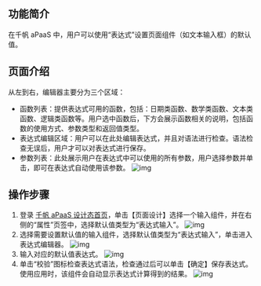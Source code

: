 

## 功能简介
在千帆 aPaaS 中，用户可以使用“表达式”设置页面组件（如文本输入框）的默认值。


## 页面介绍
从左到右，编辑器主要分为三个区域：
- 函数列表：提供表达式可用的函数，包括：日期类函数、数学类函数、文本类函数、逻辑类函数等。用户选中函数后，下方会展示函数相关的说明，包括函数的使用方式、参数类型和返回值类型。
- 表达式编辑区域：用户可以在此处编辑表达式，并且对语法进行检查。语法检查无误后，用户才可以对表达式进行保存。
- 参数列表：此处展示用户在表达式中可以使用的所有参数，用户选择参数并单击，即可在表达式自动使用该参数。
![img](https://main.qcloudimg.com/raw/60f44dbed67b4c0ac174bb7a641b4d9e.png)        


## 操作步骤
1. 登录 [千帆 aPaaS 设计态首页](https://apaas.cloud.tencent.com/)，单击【页面设计】选择一个输入组件，并在右侧的“属性”页签中，选择默认值类型为“表达式输入”。
![img](https://main.qcloudimg.com/raw/c233f707fc396aa43f8e283384712950.png)        
2. 选择需要设置默认值的输入组件，选择默认值类型为“表达式输入”，单击进入表达式编辑器。
![img](https://main.qcloudimg.com/raw/6003b0a5793b26af253af493af4fe1ce.png)        
3. 输入对应的默认值表达式。
![img](https://main.qcloudimg.com/raw/2adc17fe127a361db99a81fd58a7d22f.png)        
4. 单击“校验”图标检查表达式语法，检查通过后可以单击【确定】保存表达式。使用应用时，该组件会自动显示表达式计算得到的结果。
![img](https://main.qcloudimg.com/raw/996cd6a5566dcc909a86a47a2bb3d81f.png)        
